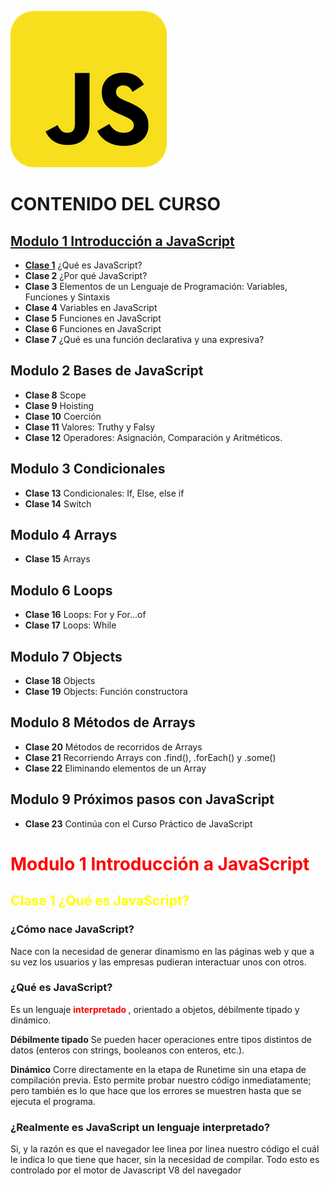 <!-- IMAGEN DE INICIO -->

![Javascript logo](javascript-logo.png)

<!-- CONTENIDO CURSO -->


# CONTENIDO DEL CURSO
## [Modulo 1 Introducción a JavaScript](#modulo1)

* [**Clase 1**](#clase1) ¿Qué es JavaScript?
* **Clase 2** ¿Por qué JavaScript?
* **Clase 3** Elementos de un Lenguaje de Programación: Variables, Funciones y Sintaxis
* **Clase 4** Variables en JavaScript 
* **Clase 5** Funciones en JavaScript
* **Clase 6** Funciones en JavaScript
* **Clase 7** ¿Qué es una función declarativa y una expresiva?  
  

## Modulo 2 Bases de JavaScript

* **Clase 8** Scope
* **Clase 9** Hoisting
* **Clase 10** Coerción
* **Clase 11** Valores: Truthy y Falsy
* **Clase 12** Operadores: Asignación, Comparación y Aritméticos.

## Modulo 3 Condicionales

* **Clase 13** Condicionales: If, Else, else if
* **Clase 14** Switch
  

## Modulo 4 Arrays

* **Clase 15** Arrays

  
## Modulo 6 Loops
 
* **Clase 16** Loops: For y For...of
* **Clase 17** Loops: While


## Modulo 7 Objects

 
* **Clase 18** Objects
* **Clase 19** Objects: Función constructora

 
## Modulo 8 Métodos de Arrays

* **Clase 20** Métodos de recorridos de Arrays
* **Clase 21** Recorriendo Arrays con .find(), .forEach() y .some()
* **Clase 22** Eliminando elementos de un Array 


## Modulo 9 Próximos pasos con JavaScript
 
* **Clase 23** Continúa con el Curso Práctico de JavaScript

<a name="modulo1"></a>

# **<span style="color:red"> Modulo 1 Introducción a JavaScript </span>** 

<a name="clase1"></a>
## **<span style="color:yellow"> **Clase 1** ¿Qué es JavaScript? </span>** 

### **¿Cómo nace JavaScript?**

Nace con la necesidad de generar dinamismo en las páginas web y que a su vez los usuarios y las empresas pudieran interactuar unos con otros.

### **¿Qué es JavaScript?**

Es un lenguaje **<span style="color:red"> interpretado </span>**, orientado a objetos, débilmente tipado y dinámico.

**Débilmente tipado** 
Se pueden hacer operaciones entre tipos distintos de datos (enteros con strings, booleanos con enteros, etc.).

**Dinámico**
Corre directamente en la etapa de Runetime sin una etapa de compilación previa. Esto permite probar nuestro código inmediatamente; pero también es lo que hace que los errores se muestren hasta que se ejecuta el programa.

### **¿Realmente es JavaScript un lenguaje interpretado?**

Si, y la razón es que el navegador lee linea por linea nuestro código el cuál le indica lo que tiene que hacer, sin la necesidad de compilar. Todo esto es controlado por el motor de Javascript V8 del navegador

 